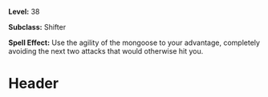 <!-- TITLE: Skill: Mongoose's Agility -->
<!-- SUBTITLE:  -->

**Level:** 38

**Subclass:** Shifter

**Spell Effect:** Use the agility of the mongoose to your advantage, completely avoiding the next two attacks that would otherwise hit you.

# Header